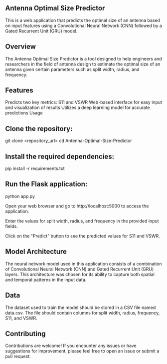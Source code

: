 ## Antenna Optimal Size Predictor
This is a web application that predicts the optimal size of an antenna based on input features using a Convolutional Neural Network (CNN) followed by a Gated Recurrent Unit (GRU) model.

## Overview
The Antenna Optimal Size Predictor is a tool designed to help engineers and researchers in the field of antenna design to estimate the optimal size of an antenna given certain parameters such as split width, radius, and frequency.

## Features
Predicts two key metrics: S11 and VSWR
Web-based interface for easy input and visualization of results
Utilizes a deep learning model for accurate predictions
Usage
## Clone the repository:
git clone <repository_url>
cd Antenna-Optimal-Size-Predictor
## Install the required dependencies:
pip install -r requirements.txt
## Run the Flask application:
python app.py

Open your web browser and go to http://localhost:5000 to access the application.

Enter the values for split width, radius, and frequency in the provided input fields.

Click on the "Predict" button to see the predicted values for S11 and VSWR.

## Model Architecture
The neural network model used in this application consists of a combination of Convolutional Neural Network (CNN) and Gated Recurrent Unit (GRU) layers. This architecture was chosen for its ability to capture both spatial and temporal patterns in the input data.

## Data
The dataset used to train the model should be stored in a CSV file named data.csv. The file should contain columns for split width, radius, frequency, S11, and VSWR.

## Contributing
Contributions are welcome! If you encounter any issues or have suggestions for improvement, please feel free to open an issue or submit a pull request.
